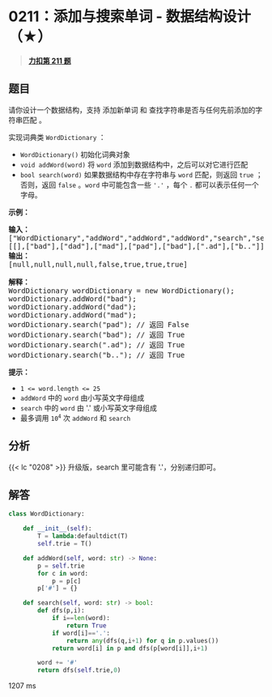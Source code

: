 # 0211：添加与搜索单词 - 数据结构设计（★）


> <u>**[力扣第 211 题](https://leetcode.cn/problems/design-add-and-search-words-data-structure/)**</u>

## 题目

<p>请你设计一个数据结构，支持 添加新单词 和 查找字符串是否与任何先前添加的字符串匹配 。</p>

<p>实现词典类 <code>WordDictionary</code> ：</p>

<ul>
<li><code>WordDictionary()</code> 初始化词典对象</li>
<li><code>void addWord(word)</code> 将 <code>word</code> 添加到数据结构中，之后可以对它进行匹配</li>
<li><code>bool search(word)</code> 如果数据结构中存在字符串与 <code>word</code> 匹配，则返回 <code>true</code> ；否则，返回  <code>false</code> 。<code>word</code> 中可能包含一些 <code>'.'</code> ，每个 <code>.</code> 都可以表示任何一个字母。</li>
</ul>



<p><strong>示例：</strong></p>

<pre>
<strong>输入：</strong>
["WordDictionary","addWord","addWord","addWord","search","search","search","search"]
[[],["bad"],["dad"],["mad"],["pad"],["bad"],[".ad"],["b.."]]
<strong>输出：</strong>
[null,null,null,null,false,true,true,true]

<strong>解释：</strong>
WordDictionary wordDictionary = new WordDictionary();
wordDictionary.addWord("bad");
wordDictionary.addWord("dad");
wordDictionary.addWord("mad");
wordDictionary.search("pad"); // 返回 False
wordDictionary.search("bad"); // 返回 True
wordDictionary.search(".ad"); // 返回 True
wordDictionary.search("b.."); // 返回 True
</pre>



<p><strong>提示：</strong></p>

<ul>
<li><code>1 &lt;= word.length &lt;= 25</code></li>
<li><code>addWord</code> 中的 <code>word</code> 由小写英文字母组成</li>
<li><code>search</code> 中的 <code>word</code> 由 '.' 或小写英文字母组成</li>
<li>最多调用 <code>10<sup>4</sup></code> 次 <code>addWord</code> 和 <code>search</code></li>
</ul>


## 分析

{{< lc "0208" >}} 升级版，search 里可能含有 '.'，分别递归即可。

## 解答

```python
class WordDictionary:

    def __init__(self):
        T = lambda:defaultdict(T)
        self.trie = T()

    def addWord(self, word: str) -> None:
        p = self.trie
        for c in word:
            p = p[c]
        p['#'] = {}

    def search(self, word: str) -> bool:
        def dfs(p,i):
            if i==len(word):
                return True
            if word[i]=='.':
                return any(dfs(q,i+1) for q in p.values())
            return word[i] in p and dfs(p[word[i]],i+1)

        word += '#'
        return dfs(self.trie,0)
```
1207 ms


